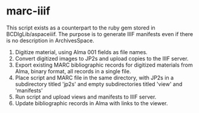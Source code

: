 # marc-iiif

This script exists as a counterpart to the ruby gem stored in BCDIgLib/aspaceiiif. The purpose is to generate IIIF manifests even if there is no description in ArchivesSpace.

1. Digitize material, using Alma 001 fields as file names.
2. Convert digitized images to JP2s and upload copies to the IIIF server.
3. Export existing MARC bibliographic records for digitized materials from Alma, binary format, all records in a single file.
4. Place script and MARC file in the same directory, with JP2s in a subdirectory titled 'jp2s' and empty subdirectories titled 'view' and 'manifests'
5. Run script and upload views and manifests to IIIF server.
6. Update bibliographic records in Alma with links to the viewer.


